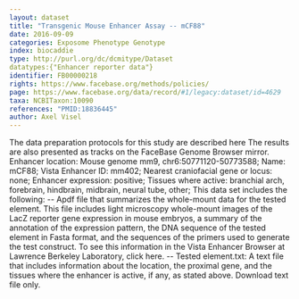 ```yaml
---
layout: dataset  
title: "Transgenic Mouse Enhancer Assay -- mCF88"  
date: 2016-09-09  
categories: Exposome Phenotype Genotype  
index: biocaddie  
type: http://purl.org/dc/dcmitype/Dataset  
datatypes:{"Enhancer reporter data"}  
identifier: FB00000218  
rights: https://www.facebase.org/methods/policies/  
page: https://www.facebase.org/data/record/#1/legacy:dataset/id=4629  
taxa: NCBITaxon:10090  
references: "PMID:18836445"  
author: Axel Visel
---
```

 The data preparation protocols for this study are described here The results are also presented as tracks on the FaceBase Genome Browser mirror. Enhancer location: Mouse genome mm9, chr6:50771120-50773588; Name: mCF88; Vista Enhancer ID: mm402; Nearest craniofacial gene or locus: none; Enhancer expression: positive; Tissues where active: branchial arch, forebrain, hindbrain, midbrain, neural tube, other; This data set includes the following: -- Apdf file that summarizes the whole-mount data for the tested element. This file includes light microscopy whole-mount images of the LacZ reporter gene expression in mouse embryos, a summary of the annotation of the expression pattern, the DNA sequence of the tested element in Fasta format, and the sequences of the primers used to generate the test construct. To see this information in the Vista Enhancer Browser at Lawrence Berkeley Laboratory, click here. -- Tested element.txt: A text file that includes information about the location, the proximal gene, and the tissues where the enhancer is active, if any, as stated above. Download text file only. 
